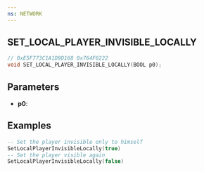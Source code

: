 ```yaml
---
ns: NETWORK
---
```

## SET_LOCAL_PLAYER_INVISIBLE_LOCALLY

```c
// 0xE5F773C1A1D9D168 0x764F6222
void SET_LOCAL_PLAYER_INVISIBLE_LOCALLY(BOOL p0);
```


## Parameters
* **p0**: 

## Examples

```lua
-- Set the player invisible only to himself
SetLocalPlayerInvisibleLocally(true)
-- Set the player visible again
SetLocalPlayerInvisibleLocally(false)
```
